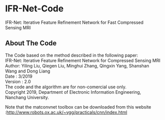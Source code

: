 # IFR-Net-Code
IFR-Net: Iterative Feature Refinement Network for Fast Compressed Sensing MRI 

## About The Code
The Code based on the method described in the following paper:   
IFR-Net: Iterative Feature Refinement Network for Compressed Sensing MRI   
Author: Yiling Liu, Qiegen Liu, Minghui Zhang, Qingxin Yang, Shanshan Wang and Dong Liang   
Date : 3/2019   
Version : 2.0   
The code and the algorithm are for non-comercial use only.   
Copyright 2019, Department of Electronic Information Engineering, Nanchang University.   

Note that the matconvnet toolbox can be downloaded from this website :http://www.robots.ox.ac.uk/~vgg/practicals/cnn/index.html
